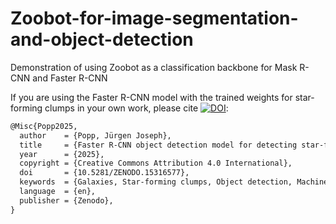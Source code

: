 # Zoobot-for-image-segmentation-and-object-detection
Demonstration of using Zoobot as a classification backbone for Mask R-CNN and Faster R-CNN

If you are using the Faster R-CNN model with the trained weights for star-forming clumps in your own work, please cite [![DOI](https://zenodo.org/badge/DOI/10.5281/zenodo.15316577.svg)](https://doi.org/10.5281/zenodo.15316577):
```latex
@Misc{Popp2025,
  author    = {Popp, Jürgen Joseph},
  title     = {Faster R-CNN object detection model for detecting star-forming clumps in galaxy images from CLAUDS and HSC SSP (U-GRIZY filterbands) using Zoobot for feature extraction.},
  year      = {2025},
  copyright = {Creative Commons Attribution 4.0 International},
  doi       = {10.5281/ZENODO.15316577},
  keywords  = {Galaxies, Star-forming clumps, Object detection, Machine learning, Faster R-CNN, Zoobot, Astrophysics, Deep learning},
  language  = {en},
  publisher = {Zenodo},
}
```
